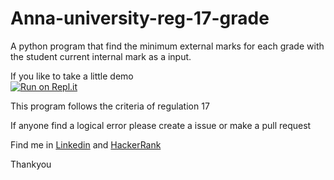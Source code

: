 # Anna-university-reg-17-grade
A python program that find the minimum external marks for 
each grade with the student current internal mark as a 
input.

If you like to take a little demo<br>
[![Run on Repl.it](https://repl.it/badge/github/gowtham758550/Anna-university-reg-17-grade)](https://repl.it/github/gowtham758550/Anna-university-reg-17-grade)


This program follows the criteria of regulation 17

If anyone find a logical error 
please create a issue or make a pull request


Find me in [Linkedin](https://www.linkedin.com/in/gowtham-s-516433182) and [HackerRank](https://www.hackerrank.com/gowtham758550)

Thankyou
